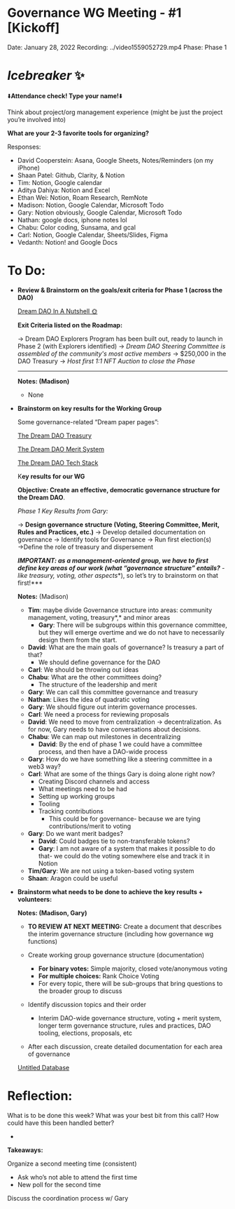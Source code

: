 # Governance WG Meeting - #1 [Kickoff]

Date: January 28, 2022
Recording: ../video1559052729.mp4
Phase: Phase 1

# *Icebreaker* ✨

⬇️**Attendance check! Type your name!**⬇️

Think about project/org management experience (might be just the project you’re involved into)

**What are your 2-3 favorite tools for organizing?**

Responses:

- David Cooperstein: Asana, Google Sheets, Notes/Reminders (on my iPhone)
- Shaan Patel: Github, Clarity, & Notion
- Tim: Notion, Google calendar
- Aditya Dahiya: Notion and Excel
- Ethan Wei: Notion, Roam Research, RemNote
- Madison: Notion, Google Calendar, Microsoft Todo
- Gary: Notion obviously, Google Calendar, Microsoft Todo
- Nathan: google docs, iphone notes lol
- Chabu: Color coding, Sunsama, and gcal
- Carl: Notion, Google Calendar, Sheets/Slides, Figma
- Vedanth: Notion! and Google Docs

# To Do:

- **Review & Brainstorm on the goals/exit criteria for Phase 1 (across the DAO)**
    
    [](https://www.notion.so/5d1213d43ce14512a6b106d7fdb07b4c?pvs=21) 
    
    [Dream DAO In A Nutshell 🌞](https://www.notion.so/Dream-DAO-In-A-Nutshell-59aa3a822b754482a99cbf787cb9d729?pvs=21)
    
    **Exit Criteria listed on the Roadmap:** 
    
    → Dream DAO Explorers Program has been built out, ready to launch in Phase 2 (with Explorers identified)
    → *Dream DAO Steering Committee is assembled of the community's most active members*
    → $250,000 in the DAO Treasury
    → *Host first 1:1 NFT Auction to close the Phase*
    
    ---
    
    **Notes: (Madison)**
    
    - None
    
- **Brainstorm on key results for the Working Group**
    
    Some governance-related “Dream paper pages”:
    
    [The Dream DAO Treasury](https://www.notion.so/The-Dream-DAO-Treasury-23936878fa244035a757863566f626cb?pvs=21) 
    
    [The Dream DAO Merit System](https://www.notion.so/The-Dream-DAO-Merit-System-d0625913c50d442b83c182ded4c94e24?pvs=21) 
    
    [The Dream DAO Tech Stack](https://www.notion.so/The-Dream-DAO-Tech-Stack-99eb526f01a4498eb837d2969a9a1b41?pvs=21) 
    
    K**ey results for our WG**
    
    **Objective: Create an effective, democratic governance structure for the Dream DAO**. 
    
    *Phase 1 Key Results from Gary:*
    
    → **Design governance structure (Voting, Steering Committee, Merit, Rules and Practices, etc.)**
        → Develop detailed documentation on governance
        → Identify tools for Governance
    → Run first election(s)
    →Define the role of treasury and dispersement 
    
       
    
    ***IMPORTANT: as a management-oriented group, we have to first define key areas of our work (what “governance structure” entails?** - like treasury, voting, other aspects**), so let’s try to brainstorm on that first!***
    
    **Notes:** (Madison)                                                                                                               
    
    - **Tim**: maybe divide Governance structure into areas: community management, voting, treasury*,* and minor areas
        - **Gary**: There will be subgroups within this governance committee, but they will emerge overtime and we do not have to necessarily design them from the start.
    - **David**: What are the main goals of governance? Is treasury a part of that?
        - We should define governance for the DAO
    - **Carl**: We should be throwing out ideas
    - **Chabu**: What are the other committees doing?
        - The structure of the leadership and merit
    - **Gary**: We can call this committee governance and treasury
    - **Nathan**: Likes the idea of quadratic voting
    - **Gary**: We should figure out interim governance processes.
    - **Carl**: We need a process for reviewing proposals
    - **David**: We need to move from centralization → decentralization. As for now, Gary needs to have conversations about decisions.
    - **Chabu**: We can map out milestones in decentralizing
        - **David**: By the end of phase 1 we could have a committee process, and then have a DAO-wide process
    - **Gary**: How do we have something like a steering committee in a web3 way?
    - **Carl**: What are some of the things Gary is doing alone right now?
        - Creating Discord channels and access
        - What meetings need to be had
        - Setting up working groups
        - Tooling
        - Tracking contributions
            - This could be for governance- because we are tying contributions/merit to voting
    - **Gary**: Do we want merit badges?
        - **David**: Could badges tie to non-transferable tokens?
        - **Gary**: I am not aware of a system that makes it possible to do that- we could do the voting somewhere else and track it in Notion
    - **Tim/Gary**: We are not using a token-based voting system
    - **Shaan**: Aragon could be useful
    
- **Brainstorm what needs to be done to achieve the key results + volunteers:**
    
    **Notes: (Madison, Gary)**
    
    - **TO REVIEW AT NEXT MEETING:** Create a document that describes the interim governance structure (including how governance wg functions)
    
    - Create working group governance structure (documentation)
        - **For binary votes:** Simple majority, closed vote/anonymous voting
        - **For multiple choices:** Rank Choice Voting
        - For every topic, there will be sub-groups that bring questions to the broader group to discuss
    - Identify discussion topics and their order
        - Interim DAO-wide governance structure, voting + merit system, longer term governance structure, rules and practices, DAO tooling, elections, proposals, etc
    - After each discussion, create detailed documentation for each area of governance
    
    [Untitled Database](Governance%20WG%20Meeting%20-%20#1%20%5BKickoff%5D%20494f4fef47ec438ba8bb902fc8148bf2/Untitled%20Database%204d3e38293e9748db80882c0d09369934.csv)
    

# Reflection:

What is to be done this week? What was your best bit from this call? How could have this been handled better?

- 

**Takeaways:**

Organize a second meeting time (consistent)

- Ask who’s not able to attend the first time
- New poll for the second time

Discuss the coordination process w/ Gary